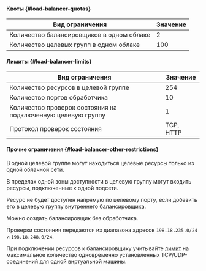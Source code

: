 #### Квоты {#load-balancer-quotas}
Вид ограничения | Значение
----- | -----
Количество балансировщиков в одном облаке | 2
Количество целевых групп в одном облаке | 100

#### Лимиты {#load-balancer-limits}
Вид ограничения | Значение
----- | -----
Количество ресурсов в целевой группе | 254
Количество портов обработчика | 10
Количество проверок состояния на подключенную целевую группу | 1
Протокол проверок состояния | TCP, HTTP

#### Прочие ограничения {#load-balancer-other-restrictions}
В одной целевой группе могут находиться целевые ресурсы только из одной облачной сети. 

В пределах одной зоны доступности в целевую группу могут входить ресурсы, подключенные к одной подсети.

Ресурс не будет доступен напрямую по целевому порту, если добавить его в целевую группу внутреннего балансировщика.

Можно создать балансировщик без обработчика.

Проверки состояния передаются из диапазона адресов `198.18.235.0/24` и `198.18.248.0/24`.

При подключении ресурсов к балансировщику учитывайте [лимит](../vpc/concepts/limits.md#limits) на максимальное количество одновременно установленных TCP/UDP-соединений для одной виртуальной машины.
